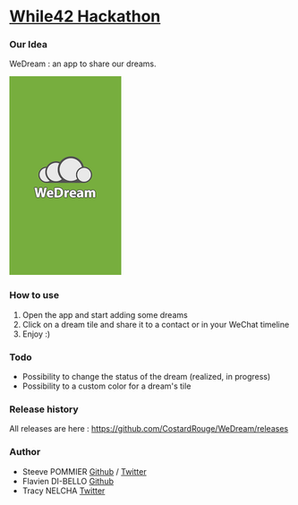 [While42 Hackathon](http://while42.org)
=======

### Our Idea
WeDream : an app to share our dreams.

![](Assets/demo/a.png "WeDream splash screen")

### How to use

1. Open the app and start adding some dreams
2. Click on a dream tile and share it to a contact or in your WeChat timeline
3. Enjoy :)

### Todo

* Possibility to change the status of the dream (realized, in progress)
* Possibility to a custom color for a dream's tile

### Release history

All releases are here : https://github.com/CostardRouge/WeDream/releases

### Author
* Steeve POMMIER [Github](https://github.com/CostardRouge) / [Twitter](https://twitter.com/LeBlousonRouge)
* Flavien DI-BELLO [Github](https://github.com/lwinged)
* Tracy NELCHA [Twitter](https://twitter.com/GlwadysN)